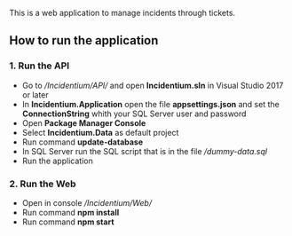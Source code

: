 This is a web application to manage incidents through tickets.

## How to run the application

### 1. Run the API

- Go to */Incidentium/API/* and open **Incidentium.sln** in Visual Studio 2017 or later
- In **Incidentium.Application** open the file **appsettings.json** and set the **ConnectionString** whith your SQL Server user and password
- Open **Package Manager Console**
- Select **Incidentium.Data** as default project
- Run command **update-database**
- In SQL Server run the SQL script that is in the file */dummy-data.sql*
- Run the application

### 2. Run the Web

- Open in console */Incidentium/Web/*
- Run command **npm install**
- Run command **npm start**

